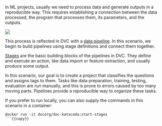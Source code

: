 In ML projects, usually we need to process data and generate outputs in a
reproducible way. This requires establishing a connection between the data
processed, the program that processes them, its parameters, and the outputs.

![](/dvc/courses/get-started/stages/assets/example-flow.png)

This process is reflected in DVC with a [data pipeline][bcpipeline]. In this
scenario, we begin to build pipelines using stage definitions and connect them
together.


[bcpipeline]: https://dvc.org/doc/user-guide/basic-concepts/pipeline

[Stages][bcstage] are the basic building blocks of the pipelines in DVC. They
define and execute an action, like data import or feature extraction, and
usually produce some output. 

[bcstage]: https://dvc.org/doc/user-guide/basic-concepts/stage

In this scenario, our goal is to create a project that
classifies the questions and assigns tags to them. Tasks like
data preparation, training, testing, evaluation are run
manually, and this is prone to errors caused by too many moving
parts. Pipelines provide a reproducible way to organize these
tasks. 

If you prefer to run locally, you can also supply the commands in this scenario
in a container: 

```
docker run -it dvcorg/doc-katacoda:start-stages
```{{copy}}

